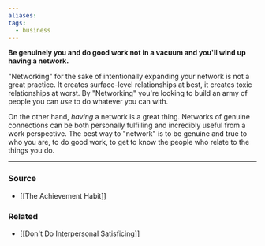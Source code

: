 ```yaml
---
aliases: 
tags:
  - business
---
```

**Be genuinely you and do good work not in a vacuum and you'll wind up having a network.**

"Networking" for the sake of intentionally expanding your network is not a great practice. It creates surface-level relationships at best, it creates toxic relationships at worst. By "Networking" you're looking to build an army of people you can *use* to do whatever you can with.

On the other hand, *having* a network is a great thing. Networks of genuine connections can be both personally fulfilling and incredibly useful from a work perspective. The best way to "network" is to be genuine and true to who you are, to do good work, to get to know the people who relate to the things you do.

---

### Source
- [[The Achievement Habit]]

### Related
- [[Don't Do Interpersonal Satisficing]]